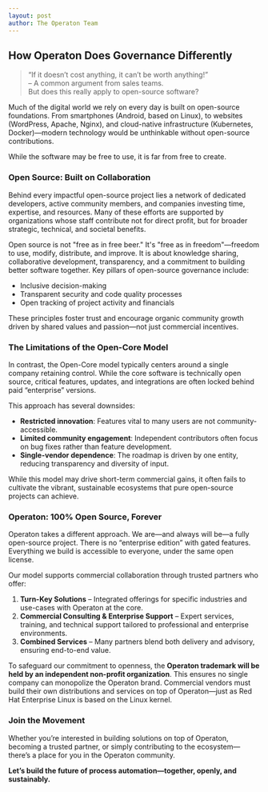 ```yaml
---
layout: post
author: The Operaton Team
---
```


## How Operaton Does Governance Differently

> “If it doesn’t cost anything, it can’t be worth anything!”  
> – A common argument from sales teams.  
> But does this really apply to open-source software?

Much of the digital world we rely on every day is built on open-source foundations. From smartphones (Android, based on Linux), to websites (WordPress, Apache, Nginx), and cloud-native infrastructure (Kubernetes, Docker)—modern technology would be unthinkable without open-source contributions.

While the software may be free to use, it is far from free to create.

### Open Source: Built on Collaboration

Behind every impactful open-source project lies a network of dedicated developers, active community members, and companies investing time, expertise, and resources. Many of these efforts are supported by organizations whose staff contribute not for direct profit, but for broader strategic, technical, and societal benefits.

Open source is not "free as in free beer." It's "free as in freedom"—freedom to use, modify, distribute, and improve. It is about knowledge sharing, collaborative development, transparency, and a commitment to building better software together. Key pillars of open-source governance include:

- Inclusive decision-making
- Transparent security and code quality processes
- Open tracking of project activity and financials

These principles foster trust and encourage organic community growth driven by shared values and passion—not just commercial incentives.

### The Limitations of the Open-Core Model

In contrast, the Open-Core model typically centers around a single company retaining control. While the core software is technically open source, critical features, updates, and integrations are often locked behind paid “enterprise” versions.

This approach has several downsides:

- **Restricted innovation**: Features vital to many users are not community-accessible.
- **Limited community engagement**: Independent contributors often focus on bug fixes rather than feature development.
- **Single-vendor dependence**: The roadmap is driven by one entity, reducing transparency and diversity of input.

While this model may drive short-term commercial gains, it often fails to cultivate the vibrant, sustainable ecosystems that pure open-source projects can achieve.

### Operaton: 100% Open Source, Forever

Operaton takes a different approach. We are—and always will be—a fully open-source project. There is no “enterprise edition” with gated features. Everything we build is accessible to everyone, under the same open license.

Our model supports commercial collaboration through trusted partners who offer:

1. **Turn-Key Solutions** – Integrated offerings for specific industries and use-cases with Operaton at the core.
2. **Commercial Consulting & Enterprise Support** – Expert services, training, and technical support tailored to professional and enterprise environments.
3. **Combined Services** – Many partners blend both delivery and advisory, ensuring end-to-end value.

To safeguard our commitment to openness, the **Operaton trademark will be held by an independent non-profit organization**. This ensures no single company can monopolize the Operaton brand. Commercial vendors must build their own distributions and services on top of Operaton—just as Red Hat Enterprise Linux is based on the Linux kernel.

### Join the Movement

Whether you’re interested in building solutions on top of Operaton, becoming a trusted partner, or simply contributing to the ecosystem—there’s a place for you in the Operaton community.

**Let’s build the future of process automation—together, openly, and sustainably.**

